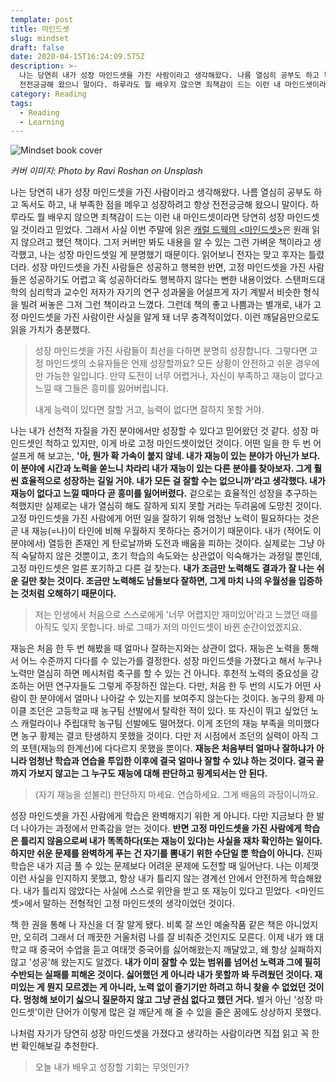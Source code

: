 ```yaml
---
template: post
title: 마인드셋
slug: mindset
draft: false
date: 2020-04-15T16:24:09.575Z
description: >-
  나는 당연히 내가 성장 마인드셋을 가진 사람이라고 생각해왔다. 나름 열심히 공부도 하고 독서도 하고, 내 부족한 점을 메우고 성장하려고 항상
  전전긍긍해 왔으니 말이다. 하루라도 뭘 배우지 않으면 죄책감이 드는 이런 내 마인드셋이라면 당연히 성장 마인드셋일 것이라고 믿었다.
category: Reading
tags:
  - Reading
  - Learning
---
```

![Mindset book cover](/media/mindset.jpg "Mindset")

_커버 이미지: Photo by Ravi Roshan on Unsplash_

나는 당연히 내가 성장 마인드셋을 가진 사람이라고 생각해왔다. 나름 열심히 공부도 하고 독서도 하고, 내 부족한 점을 메우고 성장하려고 항상 전전긍긍해 왔으니 말이다. 하루라도 뭘 배우지 않으면 죄책감이 드는 이런 내 마인드셋이라면 당연히 성장 마인드셋일 것이라고 믿었다. 그래서 사실 이번 주말에 읽은 [캐럴 드웩의 <마인드셋>](http://www.yes24.com/Product/Goods/51135913?scode=032&OzSrank=1)은 원래 읽지 않으려고 했던 책이다. 그저 커버만 봐도 내용을 알 수 있는 그런 가벼운 책이라고 생각했고, 나는 성장 마인드셋일 게 분명했기 때문이다. 읽어보니 전자는 맞고 후자는 틀렸더라. 성장 마인드셋을 가진 사람들은 성공하고 행복한 반면, 고정 마인드셋을 가진 사람들은 성공하기도 어렵고 혹 성공하더라도 행복하지 않다는 뻔한 내용이었다. 스탠퍼드대학의 심리학과 교수인 저자가 자기의 연구 성과물을 어설프게 자기 계발서 비슷한 형식을 빌려 써놓은 그저 그런 책이라고 느꼈다. 그런데 책의 좋고 나쁨과는 별개로, 내가 고정 마인드셋을 가진 사람이란 사실을 알게 돼 너무 충격적이었다. 이런 깨달음만으로도 읽을 가치가 충분했다.

> 성장 마인드셋을 가진 사람들이 최선을 다하면 분명히 성장합니다. 그렇다면 고정 마인드셋의 소유자들은 언제 성장할까요? 모든 상황이 안전하고 쉬운 경우에만 가능한 일입니다. 만약 도전이 너무 어렵거나, 자신이 부족하고 재능이 없다고 느낄 때 그들은 흥미를 잃어버립니다.
>
> 내게 능력이 있다면 잘할 거고, 능력이 없다면 잘하지 못할 거야.

나는 내가 선천적 자질을 가진 분야에서만 성장할 수 있다고 믿어왔던 것 같다. 성장 마인드셋인 척하고 있지만, 이게 바로 고정 마인드셋이었던 것이다. 어떤 일을 한 두 번 어설프게 해 보고는, **'아, 뭔가 확 가속이 붙지 않네. 내가 재능이 있는 분야가 아닌가 보다. 이 분야에 시간과 노력을 쏟느니 차라리 내가 재능이 있는 다른 분야를 찾아보자. 그게 훨씬 효율적으로 성장하는 길일 거야. 내가 모든 걸 잘할 수는 없으니까'라고 생각했다. 내가 재능이 없다고 느낄 때마다 곧 흥미를 잃어버렸다.** 겉으로는 효율적인 성장을 추구하는 척했지만 실제로는 내가 열심히 해도 잘하게 되지 못할 거라는 두려움에 도망친 것이다. 고정 마인드셋을 가진 사람에게 어떤 일을 잘하기 위해 엄청난 노력이 필요하다는 것은 곧 내 재능(=나)이 타인에 비해 우월하지 못하다는 증거이기 때문이다. 내가 (적어도 이 분야에서) 열등한 존재인 게 탄로날까봐 도전과 배움을 피하는 것이다. 실제로는 그냥 아직 숙달하지 않은 것뿐이고, 초기 학습의 속도와는 상관없이 익숙해가는 과정일 뿐인데, 고정 마인드셋은 얼른 포기하고 다른 걸 찾는다. **내가 조금만 노력해도 결과가 잘 나는 쉬운 길만 찾는 것이다. 조금만 노력해도 남들보다 잘하면, 그게 마치 나의 우월성을 입증하는 것처럼 오해하기 때문이다.**

> 저는 인생에서 처음으로 스스로에게 '너무 어렵지만 재미있어'라고 느꼈던 때를 아직도 잊지 못합니다. 바로 그때가 저의 마인드셋이 바뀐 순간이었겠지요.

재능은 처음 한 두 번 해봤을 때 얼마나 잘하는지와는 상관이 없다. 재능은 노력을 통해서 어느 수준까지 다다를 수 있는가를 결정한다. 성장 마인드셋을 가졌다고 해서 누구나 노력만 열심히 하면 메시처럼 축구를 할 수 있는 건 아니다. 후천적 노력의 중요성을 강조하는 어떤 연구자들도 그렇게 주장하진 않는다. 다만, 처음 한 두 번의 시도가 어떤 사람이 한 분야에서 얼마나 나아갈 수 있는지를 보여주지 않는다는 것이다. 농구의 황제 마이클 조던은 고등학교 때 농구팀 선발에서 탈락한 적이 있다. 또 자신이 뛰고 싶었던 노스 캐럴라이나 주립대학 농구팀 선발에도 떨어졌다. 이게 조던의 재능 부족을 의미했다면 농구 황제는 결코 탄생하지 못했을 것이다. 다만 저 시점에서 조던의 실력이 아직 그의 포텐(재능의 한계선)에 다다르지 못했을 뿐이다. **재능은 처음부터 얼마나 잘하냐가 아니라 엄청난 학습과 연습을 투입한 이후에 결국 얼마나 잘할 수 있냐 하는 것이다. 결국 끝까지 가보지 않고는 그 누구도 재능에 대해 판단하고 핑계되서는 안 된다.**

> (자기 재능을 섣불리) 판단하지 마세요. 연습하세요. 그게 배움의 과정이니까요.

성장 마인드셋을 가진 사람에게 학습은 완벽해지기 위한 게 아니다. 다만 지금보다 한 발 더 나아가는 과정에서 만족감을 얻는 것이다. **반면 고정 마인드셋을 가진 사람에게 학습은 틀리지 않음으로써 내가 똑똑하다(또는 재능이 있다)는 사실을 재차 확인하는 일이다. 하지만 쉬운 문제를 완벽하게 푸는 건 자기를 뽐내기 위한 수단일 뿐 학습이 아니다.** 진짜 학습은 내가 지금 풀 수 있는 문제보다 어려운 문제에 도전할 때 일어난다. 나는 이제껏 이런 사실을 인지하지 못했고, 항상 내가 틀리지 않는 경계선 안에서 안전하게 학습해왔다. 내가 틀리지 않았다는 사실에 스스로 위안을 받고 또 재능이 있다고 믿었다. <마인드셋>에서 말하는 전형적인 고정 마인드셋의 생각이었던 것이다.

책 한 권을 통해 나 자신을 더 잘 알게 됐다. 비록 잘 쓰인 예술작품 같은 책은 아니었지만, 오히려 그래서 더 깨끗한 거울처럼 나를 잘 비춰준 것인지도 모른다. 이제 내가 왜 대학교 때 중국어 수업을 듣고 여태껏 중국어를 싫어해왔는지 깨달았고, 왜 항상 실패하지 않고 '성공'해 왔는지도 알겠다. **내가 이미 잘할 수 있는 범위를 넘어선 노력과 그에 필히 수반되는 실패를 피해온 것이다. 싫어했던 게 아니라 내가 못할까 봐 두려웠던 것이다. 재미있는 게 뭔지 모르겠는 게 아니라, 노력 없이 즐기기만 하려고 하니 찾을 수 없었던 것이다. 멍청해 보이기 싫으니 질문하지 않고 그냥 관심 없다고 했던 거다.** 별거 아닌 '성장 마인드셋'이란 단어가 이렇게 많은 걸 깨닫게 해 줄 수 있을 줄은 꿈에도 상상하지 못했다.

나처럼 자기가 당연히 성장 마인드셋을 가졌다고 생각하는 사람이라면 직접 읽고 꼭 한번 확인해보길 추천한다.

> 오늘 내가 배우고 성장할 기회는 무엇인가?
